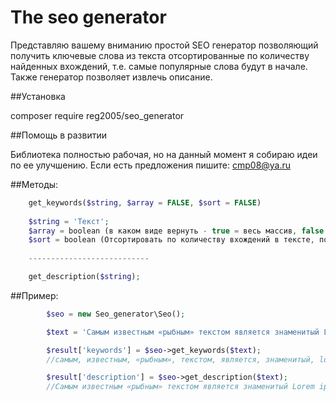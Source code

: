 The seo generator
=======

Представляю вашему вниманию простой SEO генератор позволяющий получить ключевые слова из текста отсортированные по количеству найденных вхождений, т.е. самые популярные слова будут в начале. Также генератор позволяет извлечь описание.

##Установка

composer require reg2005/seo_generator

##Помощь в развитии

Библиотека полностью рабочая, но на данный момент я собираю идеи по ее улучшению. Если есть предложения пишите: cmp08@ya.ru

##Методы:
```php
	get_keywords($string, $array = FALSE, $sort = FALSE)
	
	$string = 'Текст';
	$array = boolean (в каком виде вернуть - true = весь массив, false = обрезанная строка);
	$sort = boolean (Отсортировать по количеству вхождений в тексте, по умолчанию FALSE)
	
	---------------------------

	get_description($string);

```

##Пример:

```php
		$seo = new Seo_generator\Seo();

		$text = 'Самым известным «рыбным» текстом является знаменитый Lorem ipsum. Считается, что впервые его применили в книгопечатании еще в XVI веке. Своим появлением Lorem ipsum обязан древнеримскому философу Цицерону, ведь именно из его трактата «О пределах добра и зла» средневековый книгопечатник вырвал отдельные фразы и слова, получив текст-«рыбу», широко используемый и по сей день. Конечно, возникают некоторые вопросы, связанные с использованием Lorem ipsum на сайтах и проектах, ориентированных на кириллический контент – написание символов на латыни и на кириллице значительно различается.';

		$result['keywords'] = $seo->get_keywords($text);
		//самым, известным, «рыбным», текстом, является, знаменитый, lorem, ipsum, считается, впервые, применили, книгопечатании, xvi, веке, своим, появлением, обязан, древнеримскому, философу, цицерону, ведь, именно, трактата, пределах, добра, зла», средневековый, книгопечатник, вырвал, отдельные

		$result['description'] = $seo->get_description($text); 
		//Самым известным «рыбным» текстом является знаменитый Lorem ipsum. Считается, что впервые его применили в книгопечатании еще в XVI веке. Своим появлением Lorem ipsum обязан древнеримскому философу Цицерону, ведь именно из его трактата «О пределах добра и з
